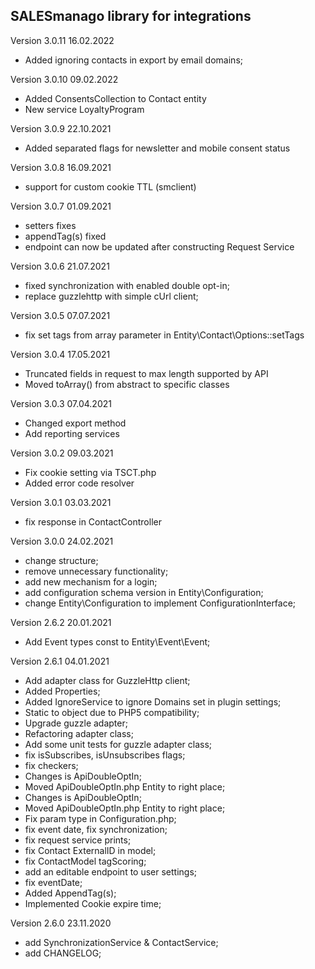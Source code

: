 SALESmanago library for integrations
------------------------------------
Version 3.0.11 16.02.2022
- Added ignoring contacts in export by email domains;

Version 3.0.10 09.02.2022
 - Added ConsentsCollection to Contact entity
 - New service LoyaltyProgram

Version 3.0.9 22.10.2021
 - Added separated flags for newsletter and mobile consent status

Version 3.0.8 16.09.2021
 - support for custom cookie TTL (smclient)

Version 3.0.7 01.09.2021
 - setters fixes
 - appendTag(s) fixed
 - endpoint can now be updated after constructing Request Service

Version 3.0.6 21.07.2021
 - fixed synchronization with enabled double opt-in;
 - replace guzzlehttp with simple cUrl client;

Version 3.0.5 07.07.2021
 - fix set tags from array parameter in Entity\Contact\Options::setTags

Version 3.0.4 17.05.2021
 - Truncated fields in request to max length supported by API
 - Moved toArray() from abstract to specific classes

Version 3.0.3 07.04.2021
 - Changed export method
 - Add reporting services

Version 3.0.2 09.03.2021
 - Fix cookie setting via TSCT.php
 - Added error code resolver

Version 3.0.1 03.03.2021
 - fix response in ContactController

Version 3.0.0 24.02.2021
 - change structure;
 - remove unnecessary functionality;
 - add new mechanism for a login;
 - add configuration schema version in Entity\Configuration;
 - change Entity\Configuration to implement ConfigurationInterface;

Version 2.6.2 20.01.2021
 - Add Event types const to Entity\Event\Event;

Version 2.6.1 04.01.2021
 - Add adapter class for GuzzleHttp client;
 - Added Properties;
 - Added IgnoreService to ignore Domains set in plugin settings;
 - Static to object due to PHP5 compatibility;
 - Upgrade guzzle adapter;
 - Refactoring adapter class;
 - Add some unit tests for guzzle adapter class;
 - fix isSubscribes, isUnsubscribes flags;
 - fix checkers;
 - Changes is ApiDoubleOptIn;
 - Moved ApiDoubleOptIn.php Entity to right place;
 - Changes is ApiDoubleOptIn;
 - Moved ApiDoubleOptIn.php Entity to right place;
 - Fix param type in Configuration.php;
 - fix event date, fix synchronization;
 - fix request service prints;
 - fix Contact ExternalID in model;
 - fix ContactModel tagScoring;
 - add an editable endpoint to user settings;
 - fix eventDate;
 - Added AppendTag(s);
 - Implemented Cookie expire time;

Version 2.6.0 23.11.2020
 - add SynchronizationService & ContactService;
 - add CHANGELOG;
